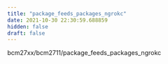 ```yaml
---
title: "package_feeds_packages_ngrokc"
date: 2021-10-30 22:30:59.688859
hidden: false
draft: false
---
```


bcm27xx/bcm2711/package_feeds_packages_ngrokc


